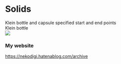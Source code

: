 # Solids
Klein bottle and capsule specified start and end points<br>
Klein bottle<br>
[![](http://img.youtube.com/vi/Wzkatf_rbe4/0.jpg)](http://www.youtube.com/watch?v=Wzkatf_rbe4 "")<br>
### My website
https://nekodigi.hatenablog.com/archive

